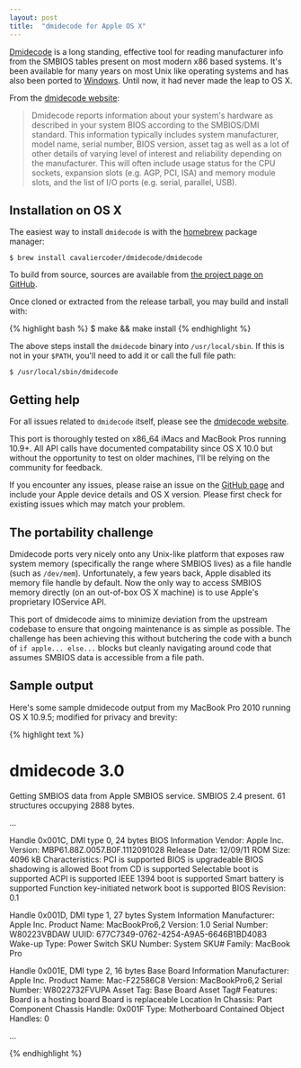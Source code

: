 ```yaml
---
layout: post
title:  "dmidecode for Apple OS X"
---
```


[Dmidecode](https://github.com/cavaliercoder/dmidecode-osx) is a long standing,
effective tool for reading manufacturer info from the SMBIOS tables present on
most modern x86 based systems. It's been available for many years on most Unix
like operating systems and has also been ported to
[Windows](http://gnuwin32.sourceforge.net/packages/dmidecode.htm). Until now, it
had never made the leap to OS X.

From the [dmidecode website](http://www.nongnu.org/dmidecode/):

> Dmidecode reports information about your system's hardware as described in
  your system BIOS according to the SMBIOS/DMI standard. This information
  typically includes system manufacturer, model name, serial number, BIOS
  version, asset tag as well as a lot of other details of varying level of
  interest and reliability depending on the manufacturer. This will often
  include usage status for the CPU sockets, expansion slots (e.g. AGP, PCI, ISA)
  and memory module slots, and the list of I/O ports (e.g. serial, parallel,
  USB).


## Installation on OS X

The easiest way to install `dmidecode` is with the [homebrew](http://brew.sh/)
package manager:

	$ brew install cavaliercoder/dmidecode/dmidecode

To build from source, sources are available from [the project page on
GitHub](https://github.com/cavaliercoder/dmidecode-osx/releases).

Once cloned or extracted from the release tarball, you may build and install
with:

  {% highlight bash %}
  $ make && make install
  {% endhighlight %}

The above steps install the `dmidecode` binary into `/usr/local/sbin`. If this
is not in your `$PATH`, you'll need to add it or call the full file path:

	$ /usr/local/sbin/dmidecode


## Getting help

For all issues related to `dmidecode` itself, please see the
[dmidecode website](http://www.nongnu.org/dmidecode/).

This port is thoroughly tested on x86_64 iMacs and MacBook Pros running 10.9+.
All API calls have documented compatability since OS X 10.0 but without the
opportunity to test on older machines, I'll be relying on the community for
feedback.

If you encounter any issues, please raise an issue on the [GitHub page](
https://github.com/cavaliercoder/dmidecode-osx/issues) and include your Apple
device details and OS X version. Please first check for existing issues which
may match your problem.


## The portability challenge

Dmidecode ports very nicely onto any Unix-like platform that exposes raw system
memory (specifically the range where SMBIOS lives) as a file handle (such as
`/dev/mem`). Unfortunately, a few years back, Apple disabled its memory file
handle by default. Now the only way to access SMBIOS memory directly (on an
out-of-box OS X machine) is to use Apple's proprietary IOService API.

This port of dmidecode aims to minimize deviation from the upstream codebase to
ensure that ongoing maintenance is as simple as possible. The challenge has
been achieving this without butchering the code with a bunch of
`if apple... else...` blocks but cleanly navigating around code that assumes
SMBIOS data is accessible from a file path.


## Sample output

Here's some sample dmidecode output from my MacBook Pro 2010 running
OS X 10.9.5; modified for privacy and brevity:

{% highlight text %}
# dmidecode 3.0
Getting SMBIOS data from Apple SMBIOS service.
SMBIOS 2.4 present.
61 structures occupying 2888 bytes.

...

Handle 0x001C, DMI type 0, 24 bytes
BIOS Information
	Vendor: Apple Inc.
	Version:    MBP61.88Z.0057.B0F.1112091028
	Release Date: 12/09/11
	ROM Size: 4096 kB
	Characteristics:
		PCI is supported
		BIOS is upgradeable
		BIOS shadowing is allowed
		Boot from CD is supported
		Selectable boot is supported
		ACPI is supported
		IEEE 1394 boot is supported
		Smart battery is supported
		Function key-initiated network boot is supported
	BIOS Revision: 0.1

Handle 0x001D, DMI type 1, 27 bytes
System Information
	Manufacturer: Apple Inc.
	Product Name: MacBookPro6,2
	Version: 1.0
	Serial Number: W80223VBDAW
	UUID: 677C7349-0762-4254-A9A5-6646B1BD4083
	Wake-up Type: Power Switch
	SKU Number: System SKU#
	Family: MacBook Pro

Handle 0x001E, DMI type 2, 16 bytes
Base Board Information
	Manufacturer: Apple Inc.
	Product Name: Mac-F22586C8
	Version: MacBookPro6,2
	Serial Number: W8022732FVUPA
	Asset Tag: Base Board Asset Tag#
	Features:
		Board is a hosting board
		Board is replaceable
	Location In Chassis: Part Component
	Chassis Handle: 0x001F
	Type: Motherboard
	Contained Object Handles: 0

...

{% endhighlight %}
